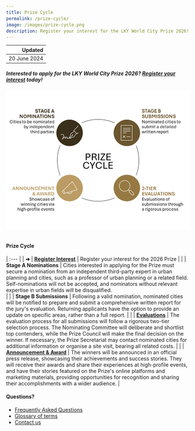 ```yaml
---
title: Prize Cycle
permalink: /prize-cycle/
image: /images/prize-cycle.png
description: Register your interest for the LKY World City Prize 2026!
---
```


| Updated |
|---:|
| 20 June 2024 |

##### Interested to apply for the LKY World City Prize 2026? [Register your interest](https://form.gov.sg/665c80f59ed8705777bc3828) today!

###### ![Prize cycle](/images/prize-cycle.png)

#### **Prize Cycle**

| :--- |
| **➜** | **[Register Interest](https://form.gov.sg/665c80f59ed8705777bc3828)** | Register your interest for the 2026 Prize |
| | **Stage A Nominations** | Cities interested in applying for the Prize must secure a nomination from an independent third-party expert in urban planning and cities, such as a professor of urban planning or a related field. Self-nominations will not be accepted, and nominators without relevant expertise in urban fields will be disqualified. <br> |
| | **Stage B Submissions** | Following a valid nomination, nominated cities will be notified to prepare and submit a comprehensive written report for the jury's evaluation. Returning applicants have the option to provide an update on specific areas, rather than a full report. |
| | **[Evaluations](/evaluations/)** | The evaluation process for all submissions will follow a rigorous two-tier selection process. The Nominating Committee will deliberate and shortlist top contenders, while the Prize Council will make the final decision on the winner. If necessary, the Prize Secretariat may contact nominated cities for additional information or organise a site visit, bearing all related costs. |
| | **[Announcement & Award](/award/)** | The winners will be announced in an official press release, showcasing their achievements and success stories. They will receive their awards and share their experiences at high-profile events, and have their stories featured on the Prize's online platforms and marketing materials, providing opportunities for recognition and sharing their accomplishments with a wider audience. |

#### **Questions?**

- [Frequently Asked Questions](/faq/)
- [Glossary of terms](/glossary/)
- [Contact us](/feedback/)
